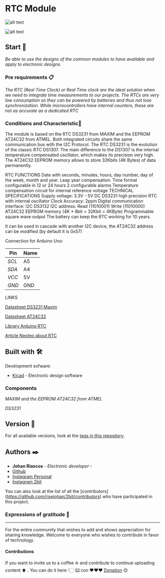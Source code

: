 # RTC Module 

![alt text](https://github.com/risejohan/2Bit/blob/main/module%20RTC/ds3231/Top.png "RTC")

![alt text](https://github.com/risejohan/2Bit/blob/main/module%20RTC/ds3231/Board.png "RTC")

## Start 🚀

_Be able to use the designs of the common modules to have available and apply to electronic designs._


### Pre requirements 📋

_The RTC (Real Time Clock) or Real Time clock are the ideal solution when we need to integrate time measurements to our projects. The RTCs are very low consumption so they can be powered by batteries and thus not lose synchronization. While microcontrollers have internal counters, these are not as accurate as a dedicated RTC_


### Conditions and Characteristic🔩


The module is based on the RTC DS3231 from MAXIM and the EEPROM AT24C32 from ATMEL. Both integrated circuits share the same communication bus with the I2C Protocol. The RTC DS3231 is the evolution of the classic RTC DS1307. The main difference to the DS1307 is the internal temperature compensated oscillator, which makes its precision very high. The AT24C32 EEPROM memory allows to store 32Kbits (4K Bytes) of data permanently.


RTC FUNCTIONS
Date with seconds, minutes, hours, day number, day of the week, month and year.
Leap year compensation.
Time format configurable in 12 or 24 hours
2 configurable alarms
Temperature compensation circuit for internal reference voltage
TECHNICAL SPECIFICATIONS
Supply voltage: 3.3V - 5V DC
DS3231 high precision RTC with internal oscillator
Clock Accuracy: 2ppm
Digital communication interface: I2C
DS3132 I2C address: Read (11010001) Write (11010000)
AT24C32 EEPROM memory (4K * 8bit = 32Kbit = 4KByte)
Programmable square wave output
The battery can keep the RTC working for 10 years.

It can be used in cascade with another I2C device, the AT24C32 address can be modified (by default it is 0x57)

Connection for Arduino Uno:

Pin | Name
--- | --- |
*SCL* |A5 |
*SDA* |A4 |
*VCC* |5V |
*GND* |GND|

LINKS

[Datasheet DS3231 Maxim](http://datasheets.maximintegrated.com/en/ds/DS3231.pdf)

[Datasheet AT24C32](http://www.atmel.com/images/doc0336.pdf)

[Library Arduino RTC](http://playground.arduino.cc/Code/time)

[Article Neoteo about RTC](http://www.neoteo.com/ds1307-reloj-en-tiempo-real-con-18f2550/)

## Built with 🛠️

Development sofware:
* [Kicad](https://www.kicad-pcb.org/) - Electronic design software



### Components
_MAXIM and the EEPROM AT24C32 from ATMEL_

_DS3231_

## Version 📌

For all available versions, look at the [tags in this repository](https://github.com/risejohan/2Bit/tree/main/module%20RTC/ds3231).

## Authors ✒️
* **Johan Riascos** - *Electronic developer* - 
* [Github](https://github.com/risejohan)
* [Instagram Personal](https://instagram.com/johansegura92?utm_medium=copy_link)
* [Instagram 2bit](https://instagram.com/2bit_electronic?utm_medium=copy_link)


You can also look at the list of all the [contributors] (https://github.com/risejohan/2bit/contributors) who have participated in this project.


###  Expressions of gratitude 🎁
---
For the entire community that wishes to add and shows appreciation for sharing knowledge. Welcome to everyone who wishes to contribute in favor of technology.

#### Contributions
If you want to invite us to a coffee ☕ and contribute to continue uploading  content ⬆ . You can do it here 👇🏻
⌨️ con ❤️❤️❤️ [Donation](https://paypal.me/2bitelectronic "Donation") 😊
